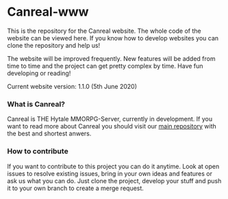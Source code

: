 # Canreal-www
This is the repository for the Canreal website. The whole code of the website can be viewed here. If you know how to develop websites you can clone the repository and help us!

The website will be improved frequently. New features will be added from time to time and the project can get pretty complex by time. Have fun developing or reading!

Current website version: 1.1.0 (5th June 2020)

### What is Canreal?
Canreal is THE Hytale MMORPG-Server, currently in development. If you want to read more about Canreal you should visit our [main repository](https://github.com/Canreal/about-canreal) with the best and shortest anwers.

### How to contribute
If you want to contribute to this project you can do it anytime. Look at open issues to resolve existing issues, bring in your own ideas and features or ask us what you can do. Just clone the project, develop your stuff and push it to your own branch to create a merge request.
